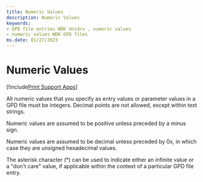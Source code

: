 ```yaml
---
title: Numeric Values
description: Numeric Values
keywords:
- GPD file entries WDK Unidrv , numeric values
- numeric values WDK GPD files
ms.date: 01/27/2023
---
```


# Numeric Values

[!include[Print Support Apps](../includes/print-support-apps.md)]

All numeric values that you specify as entry values or parameter values in a GPD file must be integers. Decimal points are not allowed, except within text strings.

Numeric values are assumed to be positive unless preceded by a minus sign.

Numeric values are assumed to be decimal unless preceded by 0x, in which case they are unsigned hexadecimal values.

The asterisk character (\*) can be used to indicate either an infinite value or a "don't care" value, if applicable within the context of a particular GPD file entry.
